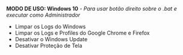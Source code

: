 **MODO DE USO: Windows 10**
*- Para usar botão direito sobre o .bat e executar como Administrador*

- Limpar os Logs do Windows
- Limpar os Logs e Profiles do Google Chrome e Firefox
- Desativar o Windows Update
- Desativar Proteção de Tela  
